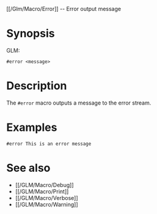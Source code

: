 [[/Glm/Macro/Error]] -- Error output message

# Synopsis
GLM:
~~~
#error <message>
~~~

# Description

The `#error` macro outputs a message to the error stream.

# Examples

~~~
#error This is an error message
~~~

# See also
* [[/GLM/Macro/Debug]]
* [[/GLM/Macro/Print]]
* [[/GLM/Macro/Verbose]]
* [[/GLM/Macro/Warning]]


